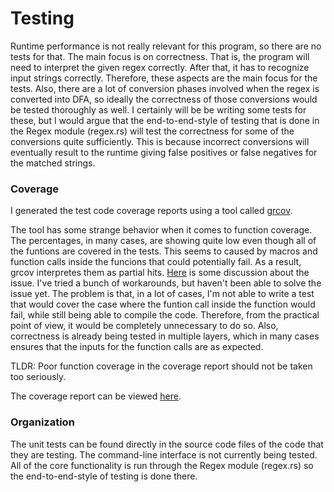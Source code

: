 # Testing

Runtime performance is not really relevant for this program, so there are no tests for that. 
The main focus is on correctness. That is, the program will need to interpret the given 
regex correctly. After that, it has to recognize input strings correctly. Therefore, 
these aspects are the main focus for the tests. Also, there are a lot of conversion 
phases involved when the regex is converted into DFA, so ideally the correctness of 
those conversions would be tested thoroughly as well. I certainly will be be writing 
some tests for these, but I would argue that the end-to-end-style of testing that is 
done in the Regex module (regex.rs) will test the correctness for some of the conversions 
quite sufficiently. This is because incorrect conversions will eventually result to the 
runtime giving false positives or false negatives for the matched strings.

### Coverage

I generated the test code coverage reports using a tool called 
[grcov](https://github.com/mozilla/grcov). 

The tool has some strange behavior when it comes to function coverage. The percentages, in many cases, are showing 
quite low even though all of the funtions are covered in the tests. This seems to caused by macros and
function calls inside the funcions that could potentially fail. As a result, grcov interpretes them as partial hits. 
[Here](https://github.com/mozilla/grcov/issues/476) 
is some discussion about the issue. I've tried a bunch of workarounds, but haven't been able to solve the issue 
yet. The problem is that, in a lot of cases, I'm not able to write a test that would cover the case where the funtion call 
inside the function would fail, while still being able to compile the code. Therefore, from the practical point 
of view, it would be completely unnecessary to do so. Also, correctness is already being tested in multiple 
layers, which in many cases ensures that the inputs for the function calls are as expected.

TLDR: Poor function coverage in the coverage report should not be taken too seriously.

The coverage report can be viewed 
[here](https://htmlpreview.github.io/?https://github.com/thiom/tiralab/blob/main/rs-regex/coverage/index.html).


### Organization
The unit tests can be found directly in the source code files of the code that they are testing. The command-line 
interface is not currently being tested. All of the core functionality is run through the Regex module (regex.rs) 
so the end-to-end-style of testing is done there.
